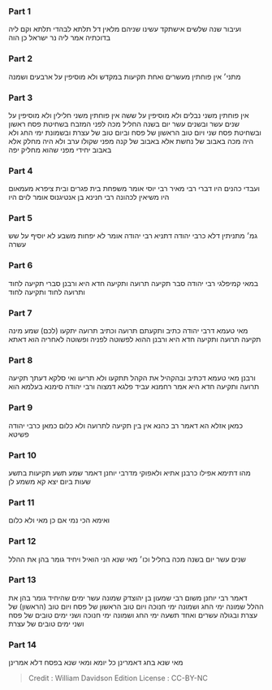
### Part 1
ועיבור שנה שלשים אישתקד עשינו שניהם מלאין דל תלתא לבהדי תלתא וקם ליה בדוכתיה אמר ליה נר ישראל כן הוה

### Part 2
מתני׳ אין פוחתין מעשרים ואחת תקיעות במקדש ולא מוסיפין על ארבעים ושמנה

### Part 3
אין פוחתין משני נבלים ולא מוסיפין על ששה אין פוחתין משני חלילין ולא מוסיפין על שנים עשר ובשנים עשר יום בשנה החליל מכה לפני המזבח בשחיטת פסח ראשון ובשחיטת פסח שני ויום טוב הראשון של פסח וביום טוב של עצרת ובשמונת ימי החג ולא היה מכה באבוב של נחשת אלא באבוב של קנה מפני שקולו ערב ולא היה מחלק אלא באבוב יחידי מפני שהוא מחליק יפה

### Part 4
ועבדי כהנים היו דברי רבי מאיר רבי יוסי אומר משפחת בית פגרים ובית ציפרא מעמאום היו משיאין לכהונה רבי חנינא בן אנטיגנוס אומר לוים היו

### Part 5
גמ׳ מתניתין דלא כרבי יהודה דתניא רבי יהודה אומר לא יפחות משבע לא יוסיף על שש עשרה 

### Part 6
במאי קמיפלגי רבי יהודה סבר תקיעה תרועה ותקיעה חדא היא ורבנן סברי תקיעה לחוד ותרועה לחוד ותקיעה לחוד

### Part 7
מאי טעמא דרבי יהודה כתיב ותקעתם תרועה וכתיב תרועה יתקעו (לכם) שמע מינה תקיעה תרועה ותקיעה חדא היא ורבנן ההוא לפשוטה לפניה ופשוטה לאחריה הוא דאתא

### Part 8
ורבנן מאי טעמא דכתיב ובהקהיל את הקהל תתקעו ולא תריעו ואי סלקא דעתך תקיעה תרועה ותקיעה חדא היא אמר רחמנא עביד פלגא דמצוה ורבי יהודה סימנא בעלמא הוא

### Part 9
כמאן אזלא הא דאמר רב כהנא אין בין תקיעה לתרועה ולא כלום כמאן כרבי יהודה פשיטא

### Part 10
מהו דתימא אפילו כרבנן אתיא ולאפוקי מדרבי יוחנן דאמר שמע תשע תקיעות בתשע שעות ביום יצא קא משמע לן

### Part 11
ואימא הכי נמי אם כן מאי ולא כלום

### Part 12
שנים עשר יום בשנה מכה בחליל וכו׳ מאי שנא הני הואיל ויחיד גומר בהן את ההלל

### Part 13
דאמר רבי יוחנן משום רבי שמעון בן יהוצדק שמונה עשר ימים שהיחיד גומר בהן את ההלל שמונה ימי החג ושמונה ימי חנוכה ויום טוב הראשון של פסח ויום טוב (הראשון) של עצרת ובגולה עשרים ואחד תשעה ימי החג ושמונה ימי חנוכה ושני ימים טובים של פסח ושני ימים טובים של עצרת

### Part 14
מאי שנא בחג דאמרינן כל יומא ומאי שנא בפסח דלא אמרינן

>Credit : William Davidson Edition
>License : CC-BY-NC